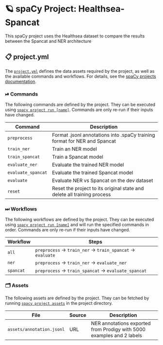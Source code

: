 <!-- SPACY PROJECT: AUTO-GENERATED DOCS START (do not remove) -->

# 🪐 spaCy Project: Healthsea-Spancat

This spaCy project uses the Healthsea dataset to compare the results between the Spancat and NER architecture

## 📋 project.yml

The [`project.yml`](project.yml) defines the data assets required by the
project, as well as the available commands and workflows. For details, see the
[spaCy projects documentation](https://spacy.io/usage/projects).

### ⏯ Commands

The following commands are defined by the project. They
can be executed using [`spacy project run [name]`](https://spacy.io/api/cli#project-run).
Commands are only re-run if their inputs have changed.

| Command | Description |
| --- | --- |
| `preprocess` | Format .jsonl annotations into .spaCy training format for NER and Spancat |
| `train_ner` | Train an NER model |
| `train_spancat` | Train a Spancat model |
| `evaluate_ner` | Evaluate the trained NER model |
| `evaluate_spancat` | Evaluate the trained Spancat model |
| `evaluate` | Evaluate NER vs Spancat on the dev dataset |
| `reset` | Reset the project to its original state and delete all training process |

### ⏭ Workflows

The following workflows are defined by the project. They
can be executed using [`spacy project run [name]`](https://spacy.io/api/cli#project-run)
and will run the specified commands in order. Commands are only re-run if their
inputs have changed.

| Workflow | Steps |
| --- | --- |
| `all` | `preprocess` &rarr; `train_ner` &rarr; `train_spancat` &rarr; `evaluate` |
| `ner` | `preprocess` &rarr; `train_ner` &rarr; `evaluate_ner` |
| `spancat` | `preprocess` &rarr; `train_spancat` &rarr; `evaluate_spancat` |

### 🗂 Assets

The following assets are defined by the project. They can
be fetched by running [`spacy project assets`](https://spacy.io/api/cli#project-assets)
in the project directory.

| File | Source | Description |
| --- | --- | --- |
| `assets/annotation.jsonl` | URL | NER annotations exported from Prodigy with 5000 examples and 2 labels |

<!-- SPACY PROJECT: AUTO-GENERATED DOCS END (do not remove) -->